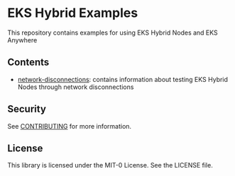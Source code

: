 # EKS Hybrid Examples

This repository contains examples for using EKS Hybrid Nodes and EKS Anywhere

## Contents

- [network-disconnections](network-disconnections): contains information about testing EKS Hybrid Nodes through network disconnections

## Security

See [CONTRIBUTING](CONTRIBUTING.md#security-issue-notifications) for more information.

## License

This library is licensed under the MIT-0 License. See the LICENSE file.

